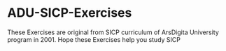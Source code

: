 # ADU-SICP-Exercises
These Exercises are original from SICP curriculum of ArsDigita University program in 2001.
Hope these Exercises help you study SICP
